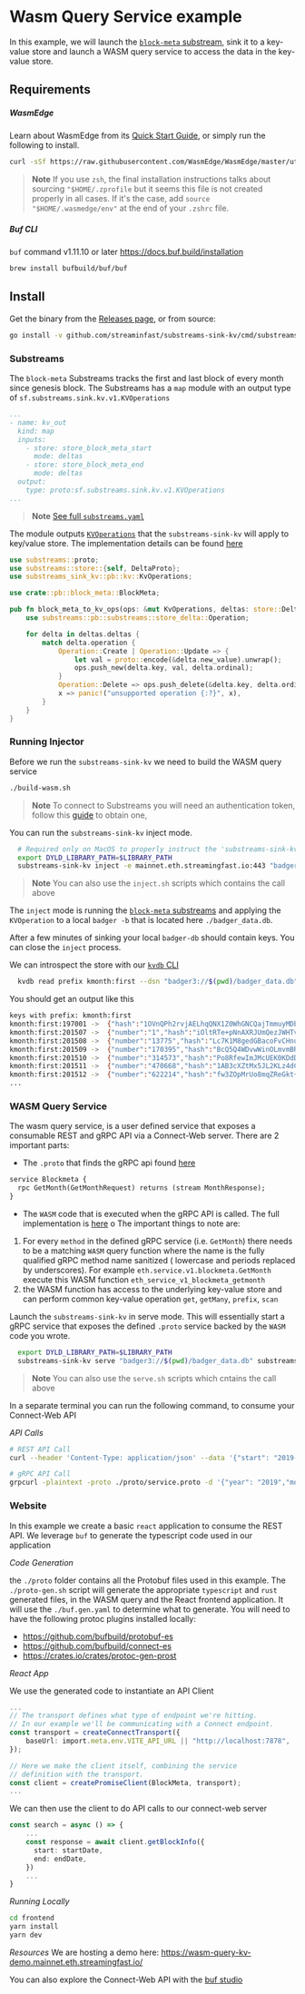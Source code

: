 # Wasm Query Service example

In this example, we will launch the [`block-meta` substream](https://github.com/streamingfast/substreams-eth-block-meta), sink it to a key-value store and launch a WASM query service to access the data in the key-value store.

## Requirements

##### WasmEdge

Learn about WasmEdge from its [Quick Start Guide](https://wasmedge.org/book/en/quick_start/install.html), or simply run the following to install.
```bash
curl -sSf https://raw.githubusercontent.com/WasmEdge/WasmEdge/master/utils/install.sh | bash -s -- --version 0.11.2
```

> **Note** If you use `zsh`, the final installation instructions talks about sourcing `"$HOME/.zprofile` but it seems this file is not created properly in all cases. If it's the case, add `source "$HOME/.wasmedge/env"` at the end of your `.zshrc` file.

##### Buf CLI

`buf` command v1.11.10 or later https://docs.buf.build/installation

```bash
brew install bufbuild/buf/buf
```

## Install

Get the binary from the [Releases page](https://github.com/streamingfast/substreams-sink-kv/releases), or from source:

```bash
go install -v github.com/streaminfast/substreams-sink-kv/cmd/substreams-sink-kv
```

### Substreams

The `block-meta` Substreams tracks the first and last block of every month since genesis block. The Substreams has a `map` module with an output type of `sf.substreams.sink.kv.v1.KVOperations`

```yaml
...
- name: kv_out
  kind: map
  inputs:
    - store: store_block_meta_start
      mode: deltas
    - store: store_block_meta_end
      mode: deltas
  output:
    type: proto:sf.substreams.sink.kv.v1.KVOperations
...
```

> **Note** [See full `substreams.yaml`](https://github.com/streamingfast/substreams-eth-block-meta/blob/adfd451a8354eba1fa40e94dc205b1499df69f5b/substreams.yaml#L46-L54)

The module outputs  [`KVOperations`](../../proto/substreams/sink/kv/v1/kv.proto) that the `substreams-sink-kv` will apply to key/value store. The implementation details can be found [here](https://github.com/streamingfast/substreams-eth-block-meta/blob/adfd451a8354eba1fa40e94dc205b1499df69f5b/src/kv_out.rs)

```rust
use substreams::proto;
use substreams::store::{self, DeltaProto};
use substreams_sink_kv::pb::kv::KvOperations;

use crate::pb::block_meta::BlockMeta;

pub fn block_meta_to_kv_ops(ops: &mut KvOperations, deltas: store::Deltas<DeltaProto<BlockMeta>>) {
    use substreams::pb::substreams::store_delta::Operation;

    for delta in deltas.deltas {
        match delta.operation {
            Operation::Create | Operation::Update => {
                let val = proto::encode(&delta.new_value).unwrap();
                ops.push_new(delta.key, val, delta.ordinal);
            }
            Operation::Delete => ops.push_delete(&delta.key, delta.ordinal),
            x => panic!("unsupported operation {:?}", x),
        }
    }
}
```

### Running Injector

Before we run the `substreams-sink-kv` we need to build the WASM query service

```bash
./build-wasm.sh
```

> **Note** To connect to Substreams you will need an authentication token, follow this [guide](https://substreams.streamingfast.io/reference-and-specs/authentication) to obtain one,

You can run the `substreams-sink-kv` inject mode.

```bash
  # Required only on MacOS to properly instruct the 'substreams-sink-kv' where to find the WasmEdge library
  export DYLD_LIBRARY_PATH=$LIBRARY_PATH
  substreams-sink-kv inject -e mainnet.eth.streamingfast.io:443 "badger3://$(pwd)/badger_data.db" substreams.yaml
```
> **Note** You can also use the `inject.sh` scripts which contains the call above

The `inject` mode is running the [`block-meta` substreams](https://github.com/streamingfast/substreams-eth-block-meta) and applying the `KVOperation` to a local `badger -b` that is located here `./badger_data.db`.

After a few minutes of sinking your local `badger-db` should contain keys. You can close the `inject` process.

We can introspect the store with our [`kvdb` CLI](https://github.com/streamingfast/kvdb)

```bash
  kvdb read prefix kmonth:first --dsn "badger3://$(pwd)/badger_data.db" --decoder="proto://./proto/block_meta.proto@eth.block_meta.v1.BlockMeta"
```

You should get an output like this

```bash
keys with prefix: kmonth:first
kmonth:first:197001	->	{"hash":"1OVnQPh2rvjAELhqQNX1Z0WhGNCQajTmmuyMDbHLj6M=","parentHash":"AAAAAAAAAAAAAAAAAAAAAAAAAAAAAAAAAAAAAAAAAAA=","timestamp":"1970-01-01T00:00:00Z"}
kmonth:first:201507	->	{"number":"1","hash":"iOltRTe+pNnAXRJUmQezJWHTvzH0Wq5zTNwRnxNAbLY=","parentHash":"1OVnQPh2rvjAELhqQNX1Z0WhGNCQajTmmuyMDbHLj6M=","timestamp":"2015-07-30T15:26:28Z"}
kmonth:first:201508	->	{"number":"13775","hash":"Lc7K1M8gedGBacoFvCHnugrdcTK5OCmEdg9D8nYb2CI=","parentHash":"q6q7j4t/f6B2aPs4/VoI2pgUzYrRink+VO72+pt5SrQ=","timestamp":"2015-08-01T00:00:03Z"}
kmonth:first:201509	->	{"number":"170395","hash":"BcQ5Q4WDvwWinOLmvmBRow+93ncq4UPzlyaoFzETBas=","parentHash":"PrACXrHJMjr8l/zN8E4mucPsxTEVMnAj9uog69E75jo=","timestamp":"2015-09-01T00:00:20Z"}
kmonth:first:201510	->	{"number":"314573","hash":"Po8RfewImJMcUEK0KDdDzORKt3mqx2VihhfA3EyRvAI=","parentHash":"Sek9sYxwxk2MuiJI4V8H/D6IX/unSxICfVYVBP9hpx0=","timestamp":"2015-10-01T00:00:17Z"}
kmonth:first:201511	->	{"number":"470668","hash":"1AB3cXZtMx5JL2KLz4dCBpjq+lsZEf6zgHd14+u+z1k=","parentHash":"6Kq+SBHeXyRdZ+/rC6he5QZWKHVPCoo0ebbgyUuL6H4=","timestamp":"2015-11-01T00:00:08Z"}
kmonth:first:201512	->	{"number":"622214","hash":"fw3ZOpMrUo8mqZReGkt+SBfnpv0aiPkKF2qrdmZn27o=","parentHash":"cPTq4v4Q7Ys5ivJjdiaxEjES4SIKRkZV238e3LhbQFU=","timestamp":"2015-12-01T00:00:01Z"}
...
````

### WASM Query Service

The wasm query service, is a user defined service that exposes a consumable REST and gRPC API via a Connect-Web server. There are 2 important parts:

- The `.proto` that finds the gRPC api found  [here](./proto/service.proto)
```protobuf
service Blockmeta {
  rpc GetMonth(GetMonthRequest) returns (stream MonthResponse);
}
```

- The `WASM` code that is executed when the gRPC API is called. The full implementation is [here](./blockmeta_wasm_query/src/lib.rs)
  o
The important things to note are:

1) For every `method` in the defined gRPC service (i.e. `GetMonth`) there needs to be a matching `WASM` query function where the name is the fully qualified gRPC method name sanitized ( lowercase and periods replaced by underscores). For example `eth.service.v1.blockmeta.GetMonth` execute this WASM function `eth_service_v1_blockmeta_getmonth`
2) the WASM function has access to the underlying key-value store and can perform common key-value operation `get`, `getMany`, `prefix`, `scan`

Launch the `substreams-sink-kv` in serve mode. This will essentially start a gRPC service that exposes the defined `.proto` service backed by the `WASM` code you wrote.

```bash
  export DYLD_LIBRARY_PATH=$LIBRARY_PATH
  substreams-sink-kv serve "badger3://$(pwd)/badger_data.db" substreams.yaml
```

> **Note** You can also use the `serve.sh` scripts which cntains the call above

In a separate terminal you can run the following command, to consume your Connect-Web API

*API Calls*
```bash
# REST API Call
curl --header 'Content-Type: application/json' --data '{"start": "2019-8","end": "2019-9"}' localhost:7878/eth.service.v1.BlockMeta/GetBlockInfo

# gRPC API Call
grpcurl -plaintext -proto ./proto/service.proto -d '{"year": "2019","month":"05"}' localhost:7878 eth.service.v1.BlockMeta.GetMonth
```
### Website

In this example we create a basic `react` application to consume the REST API. We leverage `buf` to generate the typescript code used in our application

*Code Generation*

the `./proto` folder contains all the Protobuf files used in this example. The `./proto-gen.sh` script will generate the appropriate
`typescript` and `rust` generated files, in the WASM query and the React frontend application. It will use the `./buf.gen.yaml` to determine
what to generate. You will need to have the following protoc plugins installed locally:

- https://github.com/bufbuild/protobuf-es
- https://github.com/bufbuild/connect-es
- https://crates.io/crates/protoc-gen-prost

*React App*

We use the generated code to instantiate an API Client
```typescript
...
// The transport defines what type of endpoint we're hitting.
// In our example we'll be communicating with a Connect endpoint.
const transport = createConnectTransport({
    baseUrl: import.meta.env.VITE_API_URL || "http://localhost:7878",
});

// Here we make the client itself, combining the service
// definition with the transport.
const client = createPromiseClient(BlockMeta, transport);
...
```

We can then use the client to do API calls to our connect-web server

```typescript
const search = async () => {
    ...
    const response = await client.getBlockInfo({
      start: startDate,
      end: endDate,
    })
    ...
}
```

*Running Locally*
```bash
cd frontend
yarn install
yarn dev
```

*Resources*
We are hosting a demo here: https://wasm-query-kv-demo.mainnet.eth.streamingfast.io/

You can also explore the Connect-Web API with the [buf studio](https://studio.buf.build/jubeless/wasm-query-kv-example/eth.service.v1.BlockMeta/GetBlockInfo?target=https%3A%2F%2Fwasm-query-kv-demo.mainnet.eth.streamingfast.io%2Fapi%2F&share=s9Kp5lJQUCouSSwqUbJSUDIyMLTUNTRU0gGJpualQMSMDHQNjJW4agE)


